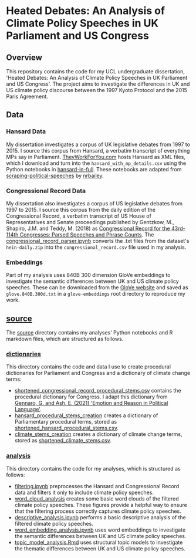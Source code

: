 # Heated Debates: An Analysis of Climate Policy Speeches in UK Parliament and US Congress

## Overview

This repository contains the code for my UCL undergraduate dissertation, 'Heated Debates: An Analysis of Climate Policy Speeches in UK Parliament and US Congress'. The project aims to investigate the differences in UK and US climate policy discourse between the 1997 Kyoto Protocol and the 2015 Paris Agreement.

## Data

### Hansard Data

My dissertation investigates a corpus of UK legislative debates from 1997 to 2015. I source this corpus from Hansard, a verbatim transcript of everything MPs say in Parliament. [TheyWorkForYou.com](https://www.theyworkforyou.com/) hosts Hansard as XML files, which I download and turn into the `hansard_with_mp_details.csv` using the Python notebooks in [hansard-in-full](./hansard-in-full/). These notebooks are adapted from [scraping-political-speeches](https://github.com/nrbailey/scraping-political-speeches) by [nrbailey](https://github.com/nrbailey).

### Congressional Record Data

My dissertation also investigates a corpus of US legislative debates from 1997 to 2015. I source this corpus from the daily edition of the Congressional Record, a verbatim transcript of US House of Representatives and Senate proceedings published by Gentzkow, M., Shapiro, J.M. and Teddy, M. (2018) as [Congressional Record for the 43rd-114th Congresses: Parsed Speeches and Phrase Counts](https://data.stanford.edu/congress_text). The [congressional_record_parser.ipynb](./congressional-record/congressional_record_parser.ipynb) converts the .txt files from the dataset's `hein-daily.zip` into the `congressional_record.csv` file used in my analysis.

### Embeddings

Part of my analysis uses 840B 300 dimension GloVe embeddings to investigate the semantic differences between UK and US climate policy speeches. These can be downloaded from the [GloVe website](https://nlp.stanford.edu/projects/glove/) and saved as `glove.840B.300d.txt` in a `glove-embeddings` root directory to reproduce my work.

## [source](./source/)

The [source](./source/) directory contains my analyses' Python notebooks and R markdown files, which are structured as follows.

### [dictionaries](./source/dictionaries/)

This directory contains the code and data I use to create procedural dictionaries for Parliament and Congress and a dictionary of climate change terms:

- [shortened_congressional_record_procedural_stems.csv](/source/dictionaries/dist/shortened_congressional_record_procedural_stems.csv) contains the procedural dictionary for Congress. I adapt this dictionary from [Gennaro, G. and Ash, E. (2021) 'Emotion and Reason in Political Language'](https://doi.org/10.1093/ej/ueab104).
- [hansard_procedural_stems_creation](./source/dictionaries/hansard_procedural_stems_creation.ipynb) creates a dictionary of Parliamentary procedural terms, stored as [shortened_hansard_procedural_stems.csv](/source/dictionaries/dist/shortened_hansard_procedural_stems.csv).
- [climate_stems_creation](./source/dictionaries/climate_change_terms_creation.ipynb) creates a dictionary of climate change terms, stored as [shortened_climate_stems.csv](/source/dictionaries/dist/shortened_climate_stems.csv).

### [analysis](./source/analysis/)

This directory contains the code for my analyses, which is structured as follows:

- [filtering.ipynb](./source/analysis/filtering.ipynb) preprocesses the Hansard and Congressional Record data and filters it only to include climate policy speeches.
- [word_cloud_analysis](./source/analysis/word_cloud_analysis.ipynb) creates some basic word clouds of the filtered climate policy speeches. These figures provide a helpful way to ensure that the filtering process correctly captures climate policy speeches.
- [descriptive_analysis.ipynb](./source/analysis/descriptive_analysis.ipynb) performs a basic descriptive analysis of the filtered climate policy speeches.
- [word_embedding_analysis.ipynb](./source/analysis/word_embedding_analysis.ipynb) uses word embeddings to investigate the semantic differences between UK and US climate policy speeches.
- [topic_model_analysis.Rmd](./source/analysis/topic_model_analysis.Rmd) uses structural topic models to investigate the thematic differences between UK and US climate policy speeches.
